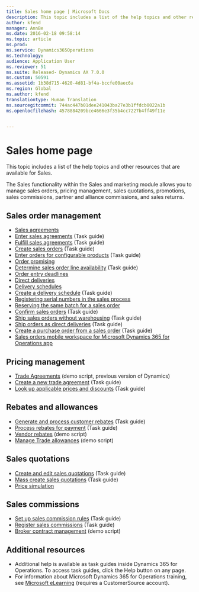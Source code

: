 ```yaml
---
title: Sales home page | Microsoft Docs
description: This topic includes a list of the help topics and other resources that are available for Sales.
author: kfend
manager: AnnBe
ms.date: 2016-02-18 09:58:14
ms.topic: article
ms.prod: 
ms.service: Dynamics365Operations
ms.technology: 
audience: Application User
ms.reviewer: 51
ms.suite: Released- Dynamics AX 7.0.0
ms.custom: 50591
ms.assetid: 1b38d715-4620-4d81-bf4a-bccfe00aec6a
ms.region: Global
ms.author: kfend
translationtype: Human Translation
ms.sourcegitcommit: 744ac447b01dee241043ba27e3b1ffdcb0022a1b
ms.openlocfilehash: 4578884209bce4666e3f35b4cc7227b4ff49f11e


---
```


# <a name="sales-home-page"></a>Sales home page

This topic includes a list of the help topics and other resources that are available for Sales.

The Sales functionality within the Sales and marketing module allows you to manage sales orders, pricing management, sales quotations, promotions, sales commissions, partner and alliance commissions, and sales returns.

## <a name="sales-order-management"></a>Sales order management
-   [Sales agreements](https://docs.microsoft.com/en-us/dynamics365/operations/manufacturing/sales-marketing/sales-agreements)
-   [Enter sales agreements](http://ax.help.dynamics.com/en/wiki/enter-sales-agreements/) (Task guide)
-   [Fulfill sales agreements](http://ax.help.dynamics.com/en/wiki/fulfill-sales-agreements/) (Task guide)
-   [Create sales orders](http://ax.help.dynamics.com/en/wiki/create-sales-orders/) (Task guide)
-   [Enter orders for configurable products](http://ax.help.dynamics.com/en/wiki/enter-orders-for-configurable-products/) (Task guide)
-   [Order promising](https://docs.microsoft.com/en-us/dynamics365/operations/manufacturing/sales-marketing/delivery-dates-and-available-to-promise-calculations)
-   [Determine sales order line availability](http://ax.help.dynamics.com/en/wiki/determine-sales-order-line-availability/) (Task guide)
-   [Order entry deadlines](https://docs.microsoft.com/en-us/dynamics365/operations/manufacturing/sales-marketing/order-entry-deadlines)
-   [Direct deliveries](https://docs.microsoft.com/en-us/dynamics365/operations/manufacturing/sales-marketing/direct-deliveries)
-   [Delivery schedules](https://docs.microsoft.com/en-us/dynamics365/operations/manufacturing/sales-marketing/delivery-schedules)
-   [Create a delivery schedule](http://ax.help.dynamics.com/en/wiki/create-a-delivery-schedule/) (Task guide)
-   [Registering serial numbers in the sales process](https://docs.microsoft.com/en-us/dynamics365/operations/manufacturing/product-information-management/registering-serial-numbers-in-the-sales-process)
-   [Reserving the same batch for a sales order](https://docs.microsoft.com/en-us/dynamics365/operations/manufacturing/inventory-management/reserving-the-same-batch-for-a-sales-order)
-   [Confirm sales orders](http://ax.help.dynamics.com/en/wiki/confirm-sales-orders/) (Task guide)
-   [Ship sales orders without warehousing](http://ax.help.dynamics.com/en/wiki/ship-sales-orders-without-warehousing/) (Task guide)
-   [Ship orders as direct deliveries](http://ax.help.dynamics.com/en/wiki/ship-orders-as-direct-deliveries/) (Task guide)
-   [Create a purchase order from a sales order](http://ax.help.dynamics.com/en/wiki/create-a-purchase-order-from-a-sales-order/) (Task guide)
-   [Sales orders mobile workspace for Microsoft Dynamics 365 for Operations app](https://docs.microsoft.com/en-us/dynamics365/operations/manufacturing/production-control/sales-orders-mobile-workspace)

## <a name="pricing-management"></a>Pricing management
-   [Trade Agreements](https://mbs.microsoft.com/customersource/global/AX/learning/documentation/white-papers/msdaxtradeagmtwp) (demo script, previous version of Dynamics)
-   [Create a new trade agreement](http://ax.help.dynamics.com/en/wiki/create-a-new-trade-agreement/) (Task guide)
-   [Look up applicable prices and discounts](http://ax.help.dynamics.com/en/wiki/look-up-applicable-prices-and-discounts/) (Task guide)

## <a name="rebates-and-allowances"></a>Rebates and allowances
-   [Generate and process customer rebates](http://ax.help.dynamics.com/en/wiki/generate-and-process-customer-rebates/) (Task guide)
-   [Process rebates for payment](http://ax.help.dynamics.com/en/wiki/process-rebates-for-payment/) (Task guide)
-   [Vendor rebates](https://mbs.microsoft.com/customersource/northamerica/AX/learning/documentation/white-papers/Vendor_rebates) (demo script)
-   [Manage Trade allowances](https://mbs.microsoft.com/customersource/global/AX/learning/documentation/white-papers/msdaxtradeallowancemanagement) (demo script)

## <a name="sales-quotations"></a>Sales quotations
-   [Create and edit sales quotations](http://ax.help.dynamics.com/en/wiki/create-and-edit-sales-quotations/) (Task guide)
-   [Mass create sales quotations](http://ax.help.dynamics.com/en/wiki/mass-create-sales-quotations/) (Task guide)
-   [Price simulation](https://docs.microsoft.com/en-us/dynamics365/operations/manufacturing/sales-marketing/price-simulation)

## <a name="sales-commissions"></a>Sales commissions
-   [Set up sales commission rules](http://ax.help.dynamics.com/en/wiki/set-up-sales-commission-rules/) (Task guide)
-   [Register sales commissions](http://ax.help.dynamics.com/en/wiki/register-sales-commissions/) (Task guide)
-   [Broker contract management](https://mbs.microsoft.com/customersource/global/AX/learning/documentation/white-papers/msdaxbrokercontmgmt) (demo script)

## <a name="additional-resources"></a>Additional resources
-   Additional help is available as task guides inside Dynamics 365 for Operations. To access task guides, click the Help button on any page.
-   For information about Microsoft Dynamics 365 for Operations training, see [Microsoft eLearning](https://mbspartner.microsoft.com/AX/LearningPlans) (requires a CustomerSource account).





<!--HONumber=Feb17_HO3-->


